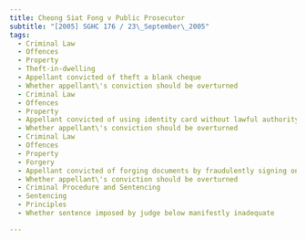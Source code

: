 ```yaml
---
title: Cheong Siat Fong v Public Prosecutor 
subtitle: "[2005] SGHC 176 / 23\_September\_2005"
tags:
  - Criminal Law
  - Offences
  - Property
  - Theft-in-dwelling
  - Appellant convicted of theft a blank cheque
  - Whether appellant\'s conviction should be overturned
  - Criminal Law
  - Offences
  - Property
  - Appellant convicted of using identity card without lawful authority
  - Whether appellant\'s conviction should be overturned
  - Criminal Law
  - Offences
  - Property
  - Forgery
  - Appellant convicted of forging documents by fraudulently signing on a cheque and bank document intending that the documents be used for the purpose of cheating
  - Whether appellant\'s conviction should be overturned
  - Criminal Procedure and Sentencing
  - Sentencing
  - Principles
  - Whether sentence imposed by judge below manifestly inadequate

---
```


